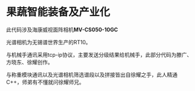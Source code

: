 # 果蔬智能装备及产业化

此代码涉及海康威视面阵相机**MV-CS050-10GC**

光谱相机为无锡谱世界生产的RT10。

与机械手通讯采用tcp-ip协议，主要发送分级结果给机械手，此部分代码为滕广、方晓东、徐耀创作。

与称重模块通讯以及光谱相机筛选谱段以及拼接皆出自徐耀之手，此人精通C++，师弟有不懂就问徐耀师兄。



